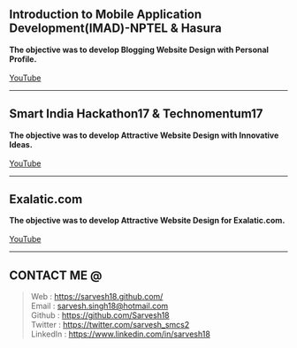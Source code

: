 Introduction to Mobile Application Development(IMAD)-NPTEL & Hasura
-------------------------------------------------------------------
**The objective was to develop Blogging Website Design with Personal Profile.**
<br>
<br>
[YouTube](https://www.youtube.com/watch?v=zlQFir4VW7U)
<hr>

Smart India Hackathon17 & Technomentum17
----------------------------------------
**The objective was to develop Attractive Website Design with Innovative Ideas.**
<br>
<br>
[YouTube](https://www.youtube.com/watch?v=zlQFir4VW7U)
<hr>

Exalatic.com
------------
**The objective was to develop Attractive Website Design for Exalatic.com.**
<br>
<br>
[YouTube](https://www.youtube.com/watch?v=zlQFir4VW7U)
<hr>

CONTACT ME @ 
------------
>Web : https://sarvesh18.github.com/ <br>
>Email : sarvesh.singh18@hotmail.com <br/>
>Github : https://github.com/Sarvesh18 <br/>
>Twitter : https://twitter.com/sarvesh_smcs2 <br/>
>LinkedIn : https://www.linkedin.com/in/sarvesh18 <br/>
